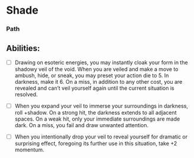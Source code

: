 # Shade
### Path


## Abilities:
- [ ] Drawing on esoteric energies, you may instantly cloak your form in the shadowy veil of the void. When you are veiled and make a move to ambush, hide, or sneak, you may preset your action die to 5. In darkness, make it 6. On a miss, in addition to any other cost, you are revealed and can’t veil yourself again until the current situation is resolved.

- [ ] When you expand your veil to immerse your surroundings in darkness, roll +shadow. On a strong hit, the darkness extends to all adjacent spaces. On a weak hit, only your immediate surroundings are made dark. On a miss, you fail and draw unwanted attention.

- [ ] When you intentionally drop your veil to reveal yourself for dramatic or surprising effect, foregoing its further use in this situation, take +2 momentum.

